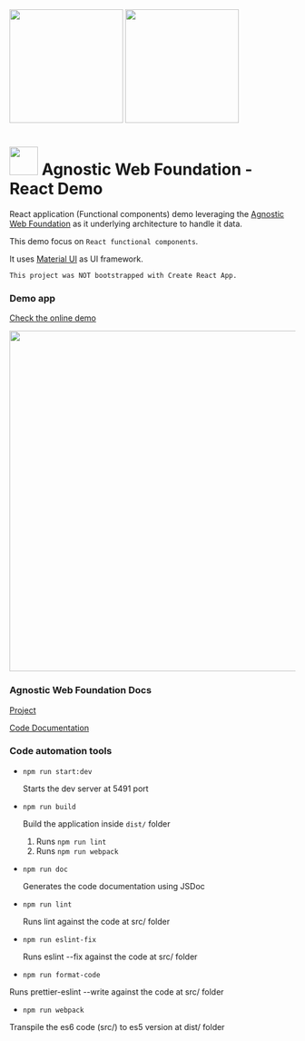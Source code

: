 <img src="https://i.imgur.com/614mA0U.png" width="200" />

<img src="https://i.imgur.com/614mA0U.png" width="200" />

#   <img src="https://avatars3.githubusercontent.com/u/14809007?s=280&v=4" width="50" /> Agnostic Web Foundation - React Demo

React application (Functional components) demo leveraging the [Agnostic Web Foundation](https://github.com/web2solutions/agnostic-web-foundation) as it underlying architecture to handle it data.

This demo focus on `React functional components`.

It uses [Material UI](https://material-ui.com/) as UI framework.


`This project was NOT bootstrapped with Create React App.`


### Demo app

[Check the online demo](https://agnostic-web-foundation-react-functions-demo.vercel.app/)


<img src="https://i.imgur.com/b29Lsgj.png" width="600" />



### Agnostic Web Foundation Docs

[Project](https://github.com/web2solutions/agnostic-web-foundation)


[Code Documentation](https://web2solutions.github.io/agnostic-web-foundation/)



### Code automation tools


- `npm run start:dev`

  Starts the dev server at 5491 port

- `npm run build`

  Build the application inside `dist/` folder

  1. Runs `npm run lint`
  2. Runs `npm run webpack`

- `npm run doc`

  Generates the code documentation using JSDoc

- `npm run lint`

  Runs lint against the code at src/ folder

- `npm run eslint-fix`

  Runs eslint --fix against the code at src/ folder

- `npm run format-code`

Runs prettier-eslint --write against the code at src/ folder

- `npm run webpack`

Transpile the es6 code (src/) to es5 version at dist/ folder

